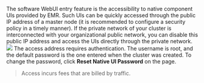The software WebUI entry feature is the accessibility to native component UIs provided by EMR. Such UIs can be quickly accessed through the public IP address of a master node (it is recommended to configure a security policy in a timely manner). If the private network of your cluster is interconnected with your organizational public network, you can disable this public IP address and access the UIs directly through the private network.
 ![](https://main.qcloudimg.com/raw/76f407af31a2fc9c455671b87ed83587.png)
The access address requires authentication. The username is root, and the default password is the one entered when the cluster was created. To change the password, click **Reset Native UI Password** on the page.

>Access incurs fees that are billed by traffic.

